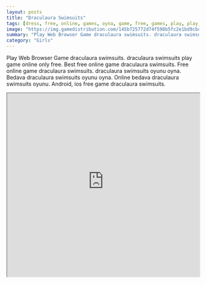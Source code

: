 ```yaml
---
layout: posts
title: "Draculaura Swimsuits"
tags: [dress, free, online, games, oyna, game, free, games, play, play, games]
image: "https://img.gamedistribution.com/145b725772d74f598b5fc2e1bd9cbce1.jpg"
summary: "Play Web Browser Game draculaura swimsuits. draculaura swimsuits play game online only free. Best free online game draculaura swimsuits. Free online game draculaura swimsuits. draculaura swimsuits oyunu oyna. Bedava draculaura swimsuits oyunu oyna. Online bedava draculaura swimsuits oyunu. Android, ios free game draculaura swimsuits."
category: "Girls"
---
```


Play Web Browser Game draculaura swimsuits. draculaura swimsuits play game online only free. Best free online game draculaura swimsuits. Free online game draculaura swimsuits. draculaura swimsuits oyunu oyna. Bedava draculaura swimsuits oyunu oyna. Online bedava draculaura swimsuits oyunu. Android, ios free game draculaura swimsuits.

<iframe width="100%" height="480px;" src="https://html5.gamedistribution.com/145b725772d74f598b5fc2e1bd9cbce1/"></iframe>